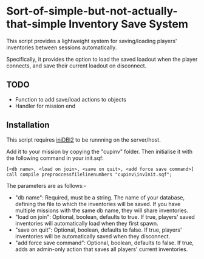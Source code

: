 # Sort-of-simple-but-not-actually-that-simple Inventory Save System

This script provides a lightweight system for saving/loading players' inventories between sessions automatically. 

Specifically, it provides the option to load the saved loadout when the player connects, and save their current loadout on disconnect. 

## TODO

* Function to add save/load actions to objects
* Handler for mission end

## Installation

This script requires [iniDBI2](https://github.com/code34/inidbi2) to be runnning on the server/host. 

Add it to your mission by copying the "cupinv" folder. Then initialise it with the following command in your init.sqf:

`[<db name>, <load on join>, <save on quit>, <add force save command>] call compile preproccessfilelinenumbers "cupinv\invInit.sqf";`

The parameters are as follows:-

* "db name": Required, must be a string. The name of your database, defining the file to which the inventories will be saved. If you have multiple missions with the same db name, they will share inventories. 
* "load on join": Optional, boolean, defaults to true. If true, players' saved inventories will automatically load when they first spawn. 
* "save on quit": Optional, boolean, defaults to false. If true, players' inventories will be automatically saved when they disconnect. 
* "add force save command": Optional, boolean, defaults to false. If true, adds an admin-only action that saves all players' current inventories. 